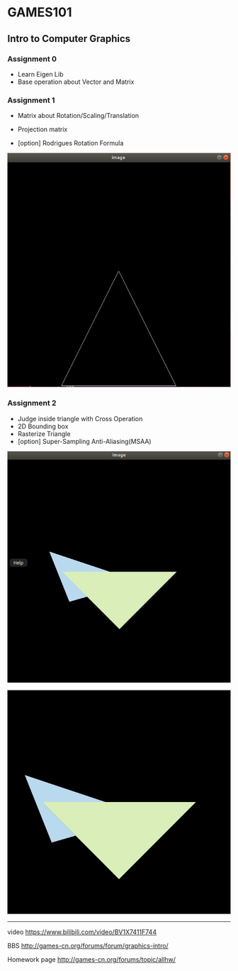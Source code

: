 # GAMES101

## Intro to Computer Graphics

### Assignment 0

- Learn Eigen Lib
- Base operation about Vector and Matrix



### Assignment 1

- Matrix about Rotation/Scaling/Translation

- Projection matrix
-  [option] Rodrigues Rotation Formula

![hw1](Assignment1/hw1.png)



### Assignment 2

- Judge inside triangle with Cross Operation
- 2D Bounding box
- Rasterize Triangle
- [option] Super-Sampling Anti-Aliasing(MSAA)

![hw1](Assignment2/hw2.png)

![hw1](Assignment2/msaa.png)

____

video https://www.bilibili.com/video/BV1X7411F744

BBS http://games-cn.org/forums/forum/graphics-intro/

Homework page http://games-cn.org/forums/topic/allhw/

